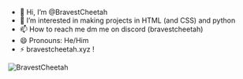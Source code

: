 - 👋 Hi, I’m @BravestCheetah
- 👀 I’m interested in making projects in HTML (and CSS) and python
- 📫 How to reach me dm me on discord (bravestcheetah)
- 😄 Pronouns: He/Him
- ⚡ bravestcheetah.xyz !
  
![BravestCheetah](https://github-readme-stats.vercel.app/api?username=BravestCheetah&show_icons=true&theme=github_dark)
